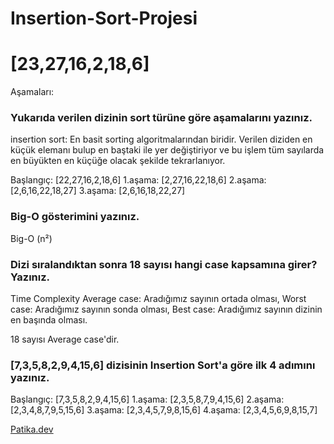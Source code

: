 # Insertion-Sort-Projesi
# [23,27,16,2,18,6]
Aşamaları:

### Yukarıda verilen dizinin sort türüne göre aşamalarını yazınız.
insertion sort: En basit sorting algoritmalarından biridir. Verilen diziden en küçük elemanı bulup en baştaki ile yer değiştiriyor ve bu işlem tüm sayılarda en büyükten en küçüğe olacak şekilde tekrarlanıyor.

Başlangıç: [22,27,16,2,18,6]
1.aşama: [2,27,16,22,18,6]
2.aşama: [2,6,16,22,18,27]
3.aşama: [2,6,16,18,22,27]

### Big-O gösterimini yazınız.
Big-O (n²)

### Dizi sıralandıktan sonra 18 sayısı hangi case kapsamına girer? Yazınız.
Time Complexity
Average case: Aradığımız sayının ortada olması,
Worst case: Aradığımız sayının sonda olması, 
Best case: Aradığımız sayının dizinin en başında olması. 

18 sayısı Average case'dir.

### [7,3,5,8,2,9,4,15,6] dizisinin Insertion Sort'a göre ilk 4 adımını yazınız.
Başlangıç: [7,3,5,8,2,9,4,15,6]
1.aşama: [2,3,5,8,7,9,4,15,6]
2.aşama: [2,3,4,8,7,9,5,15,6]
3.aşama: [2,3,4,5,7,9,8,15,6]
4.aşama: [2,3,4,5,6,9,8,15,7]

[Patika.dev](https://www.patika.dev/tr)
